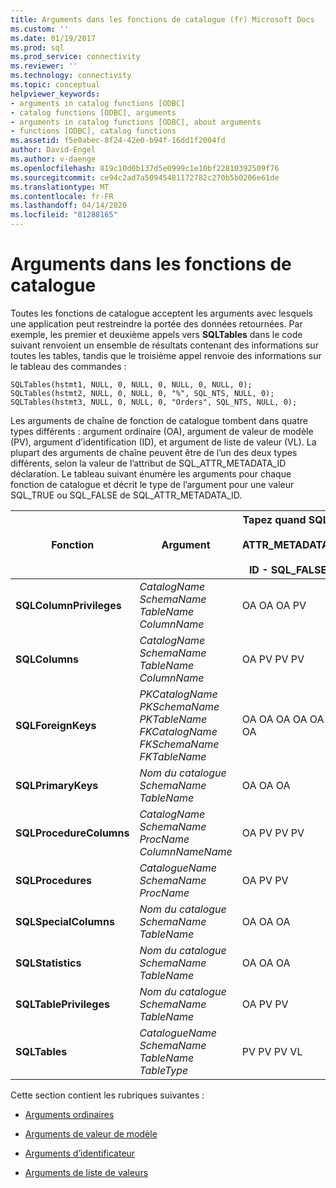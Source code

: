 ```yaml
---
title: Arguments dans les fonctions de catalogue (fr) Microsoft Docs
ms.custom: ''
ms.date: 01/19/2017
ms.prod: sql
ms.prod_service: connectivity
ms.reviewer: ''
ms.technology: connectivity
ms.topic: conceptual
helpviewer_keywords:
- arguments in catalog functions [ODBC]
- catalog functions [ODBC], arguments
- arguments in catalog functions [ODBC], about arguments
- functions [ODBC], catalog functions
ms.assetid: f5e0abec-8f24-42e0-b94f-16dd1f2004fd
author: David-Engel
ms.author: v-daenge
ms.openlocfilehash: 819c10d0b137d5e0999c1e10bf22810392509f76
ms.sourcegitcommit: ce94c2ad7a50945481172782c270b5b0206e61de
ms.translationtype: MT
ms.contentlocale: fr-FR
ms.lasthandoff: 04/14/2020
ms.locfileid: "81288165"
---
```

# <a name="arguments-in-catalog-functions"></a>Arguments dans les fonctions de catalogue
Toutes les fonctions de catalogue acceptent les arguments avec lesquels une application peut restreindre la portée des données retournées. Par exemple, les premier et deuxième appels vers **SQLTables** dans le code suivant renvoient un ensemble de résultats contenant des informations sur toutes les tables, tandis que le troisième appel renvoie des informations sur le tableau des commandes :  
  
```  
SQLTables(hstmt1, NULL, 0, NULL, 0, NULL, 0, NULL, 0);  
SQLTables(hstmt2, NULL, 0, NULL, 0, "%", SQL_NTS, NULL, 0);  
SQLTables(hstmt3, NULL, 0, NULL, 0, "Orders", SQL_NTS, NULL, 0);  
```  
  
 Les arguments de chaîne de fonction de catalogue tombent dans quatre types différents : argument ordinaire (OA), argument de valeur de modèle (PV), argument d’identification (ID), et argument de liste de valeur (VL). La plupart des arguments de chaîne peuvent être de l’un des deux types différents, selon la valeur de l’attribut de SQL_ATTR_METADATA_ID déclaration. Le tableau suivant énumère les arguments pour chaque fonction de catalogue et décrit le type de l’argument pour une valeur SQL_TRUE ou SQL_FALSE de SQL_ATTR_METADATA_ID.  
  
|Fonction|Argument|Tapez quand SQL_<br /><br /> ATTR_METADATA_<br /><br /> ID - SQL_FALSE|Tapez quand SQL_<br /><br /> ATTR_METADATA_<br /><br /> ID - SQL_TRUE|  
|--------------|--------------|---------------------------------------------------------------|--------------------------------------------------------------|  
|**SQLColumnPrivileges**|*CatalogName* *SchemaName* *TableName* *ColumnName*|OA OA OA PV|ID ID ID ID|  
|**SQLColumns**|*CatalogName* *SchemaName* *TableName* *ColumnName*|OA PV PV PV|ID ID ID ID|  
|**SQLForeignKeys**|*PKCatalogName* *PKSchemaName* *PKTableName* *FKCatalogName* *FKSchemaName* *FKTableName*|OA OA OA OA OA OA|ID ID ID ID ID ID|  
|**SQLPrimaryKeys**|*Nom du catalogue* *SchemaName* *TableName*|OA OA OA|ID ID ID|  
|**SQLProcedureColumns**|*CatalogName* *SchemaName* *ProcName* *ColumnNameName*|OA PV PV PV|ID ID ID ID|  
|**SQLProcedures**|*CatalogueName* *SchemaName* *ProcName*|OA PV PV|ID ID ID|  
|**SQLSpecialColumns**|*Nom du catalogue* *SchemaName* *TableName*|OA OA OA|ID ID ID|  
|**SQLStatistics**|*Nom du catalogue* *SchemaName* *TableName*|OA OA OA|ID ID ID|  
|**SQLTablePrivileges**|*Nom du catalogue* *SchemaName* *TableName*|OA PV PV|ID ID ID|  
|**SQLTables**|*CatalogueName* *SchemaName* *TableName* *TableType*|PV PV PV VL|ID ID ID VL|  
  
 Cette section contient les rubriques suivantes :  
  
-   [Arguments ordinaires](../../../odbc/reference/develop-app/ordinary-arguments.md)  
  
-   [Arguments de valeur de modèle](../../../odbc/reference/develop-app/pattern-value-arguments.md)  
  
-   [Arguments d’identificateur](../../../odbc/reference/develop-app/identifier-arguments.md)  
  
-   [Arguments de liste de valeurs](../../../odbc/reference/develop-app/value-list-arguments.md)
